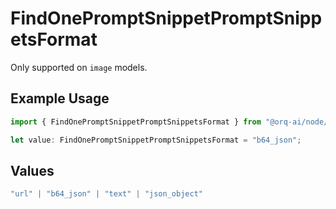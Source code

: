 # FindOnePromptSnippetPromptSnippetsFormat

Only supported on `image` models.

## Example Usage

```typescript
import { FindOnePromptSnippetPromptSnippetsFormat } from "@orq-ai/node/models/operations";

let value: FindOnePromptSnippetPromptSnippetsFormat = "b64_json";
```

## Values

```typescript
"url" | "b64_json" | "text" | "json_object"
```